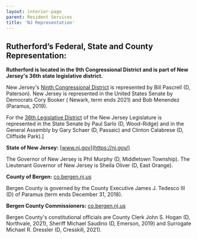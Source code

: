 ```yaml
---
layout: interior-page
parent: Resident Services
title: 'NJ Representation'
---
```


## Rutherford’s Federal, State and County Representation:

**Rutherford is located in the 9th Congressional District and is part of New Jersey's 36th state legislative district.**

New Jersey's [Ninth Congressional District](https://en.wikipedia.org/wiki/New_Jersey%27s_9th_congressional_district) is represented by Bill Pascrell (D, Paterson). New Jersey is represented in the United States Senate by Democrats Cory Booker ( Newark, term ends 2021) and Bob Menendez (Paramus, 2019).

For the [36th Legislative District](https://en.wikipedia.org/wiki/36th_Legislative_District_(New_Jersey)) of the New Jersey Legislature is represented in the State Senate by Paul Sarlo (D, Wood-Ridge) and in the General Assembly by Gary Schaer (D, Passaic) and Clinton Calabrese (D, Cliffside Park).] 

**State of New Jersey:** [www.nj.gov](https://nj.gov/)

The Governor of New Jersey is Phil Murphy (D, Middletown Township). The Lieutenant Governor of New Jersey is Sheila Oliver (D, East Orange). 

**County of Bergen:** [co.bergen.nj.us](https://co.bergen.nj.us/)

Bergen County is governed by the County Executive James J. Tedesco III (D) of Paramus (term ends December 31, 2018).  

**Bergen County Commissioners:** [co.bergen.nj.us](https://co.bergen.nj.us/county-officials/commissioners)

Bergen County's constitutional officials are County Clerk John S. Hogan (D, Northvale, 2021), Sheriff Michael Saudino (D, Emerson, 2019) and Surrogate Michael R. Dressler (D, Cresskill, 2021).

